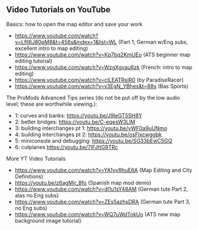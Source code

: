 ## Video Tutorials on YouTube

Basics:  how to open the map editor and save your work

* https://www.youtube.com/watch?v=Lfll6J80pM8&t=458s&index=1&list=WL (Part 1, German w/Eng subs, excellent intro to map editing)
* https://www.youtube.com/watch?v=Kp7bq2KmUEo  (ATS beginner map editing tutorial)
* https://www.youtube.com/watch?v=WzgXgvau6zk (French:  intro to map editing)
* https://www.youtube.com/watch?v=clLEATRsIR0  (by ParadiseRacer)
* https://www.youtube.com/watch?v=v3EgN_YBhes&t=88s (Bas Sports)

The ProMods Advanced Tips series (do not be put off by the low audio level; these are worthwhile viewing.):

* 1: curves and banks: https://youtu.be/J9leGT5SH8Y
* 2: better bridges: https://youtu.be/C-eqesW3LlM
* 3: building interchanges pt 1: https://youtu.be/yWF0a9uUNmo
* 4: building interchanges pt 2: https://youtu.be/osFlxcwggbk
* 5: miniconsole and debugging: https://youtu.be/SG33bEwC5GQ
* 6: cutplanes https://youtu.be/7IFJttG9TRc

More YT Video Tutorials

* https://www.youtube.com/watch?v=YA1yvRhuE6A (Map Editing and City Definitions)
* https://youtu.be/z6agMir_8fo (Spanish map mod demo)
* https://www.youtube.com/watch?v=dl1u1sY48AM (German tute Part 2, alas no Eng subs)
* https://www.youtube.com/watch?v=ZEs5azhsDRA (German tute Part 3, no Eng subs)
* https://www.youtube.com/watch?v=WQ7uWdTokUo (ATS new map background image tutorial)
